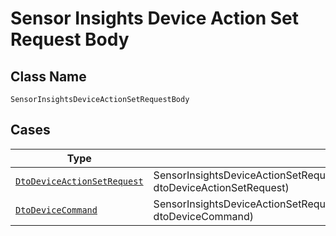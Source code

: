 
# Sensor Insights Device Action Set Request Body

## Class Name

`SensorInsightsDeviceActionSetRequestBody`

## Cases

| Type | Factory Method |
|  --- | --- |
| [`DtoDeviceActionSetRequest`](../../../doc/models/dto-device-action-set-request.md) | SensorInsightsDeviceActionSetRequestBody.FromDtoDeviceActionSetRequest(DtoDeviceActionSetRequest dtoDeviceActionSetRequest) |
| [`DtoDeviceCommand`](../../../doc/models/dto-device-command.md) | SensorInsightsDeviceActionSetRequestBody.FromDtoDeviceCommand(DtoDeviceCommand dtoDeviceCommand) |

